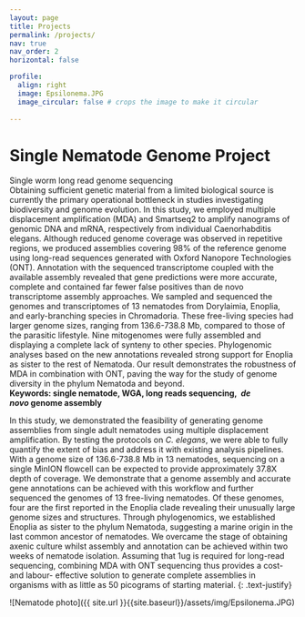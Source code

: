 ```yaml
---
layout: page
title: Projects
permalink: /projects/
nav: true
nav_order: 2
horizontal: false

profile:
  align: right
  image: Epsilonema.JPG
  image_circular: false # crops the image to make it circular
  
---
```

# Single Nematode Genome Project
Single worm long read genome sequencing<br />
Obtaining sufficient genetic material from a limited biological source is currently the primary operational bottleneck in studies investigating biodiversity and genome evolution. In this study, we employed multiple displacement amplification (MDA) and Smartseq2 to amplify nanograms of genomic DNA and mRNA, respectively from individual Caenorhabditis elegans. Although reduced genome coverage was observed in repetitive regions, we produced assemblies covering 98% of the reference genome using long-read sequences generated with Oxford Nanopore Technologies (ONT). Annotation with the sequenced transcriptome coupled with the available assembly revealed that gene predictions were more accurate, complete and contained far fewer false positives than de novo transcriptome assembly approaches. We sampled and sequenced the genomes and transcriptomes of 13 nematodes from Dorylaimia, Enoplia, and early-branching species in Chromadoria. These free-living species had larger genome sizes, ranging from 136.6-738.8 Mb, compared to those of the parasitic lifestyle. Nine mitogenomes were fully assembled and displaying a complete lack of synteny to other species. Phylogenomic analyses based on the new annotations revealed strong support for Enoplia as sister to the rest of Nematoda. Our result demonstrates the robustness of MDA in combination with ONT, paving the way for the study of genome diversity in the phylum Nematoda and beyond.<br />
**Keywords: single nematode, WGA, long reads sequencing,  *de novo* genome assembly**

In this study, we demonstrated the feasibility of generating genome assemblies from single adult nematodes using multiple displacement amplification. By testing the protocols on *C. elegans*, we were able to fully quantify the extent of bias and address it with existing analysis pipelines. With a genome size of 136.6-738.8 Mb in 13 nematodes, sequencing on a single MinION flowcell can be expected to provide approximately 37.8X depth of coverage. We demonstrate that a genome assembly and accurate gene annotations can be achieved with this workflow and further sequenced the genomes of 13 free-living nematodes. Of these genomes, four are the first reported in the Enoplia clade revealing their unusually large genome sizes and structures. Through phylogenomics, we established Enoplia as sister to the phylum Nematoda, suggesting a marine origin in the last common ancestor of nematodes. We overcame the stage of obtaining axenic culture whilst assembly and annotation can be achieved within two weeks of nematode isolation. Assuming that 1ug is required for long-read sequencing, combining MDA with ONT sequencing thus provides a cost- and labour- effective solution to generate complete assemblies in organisms with as little as 50 picograms of starting material.
{: .text-justify}

![Nematode photo]({{ site.url }}{{site.baseurl}}/assets/img/Epsilonema.JPG)
